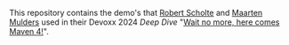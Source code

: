 This repository contains the demo's that [Robert Scholte](https://github.com/rfscholte) and [Maarten Mulders](https://github.com/mthmulders) used in their Devoxx 2024 _Deep Dive_ "[Wait no more, here comes Maven 4!](https://devoxx.be/talk/wait-no-more-here-comes-maven-4-/)".
